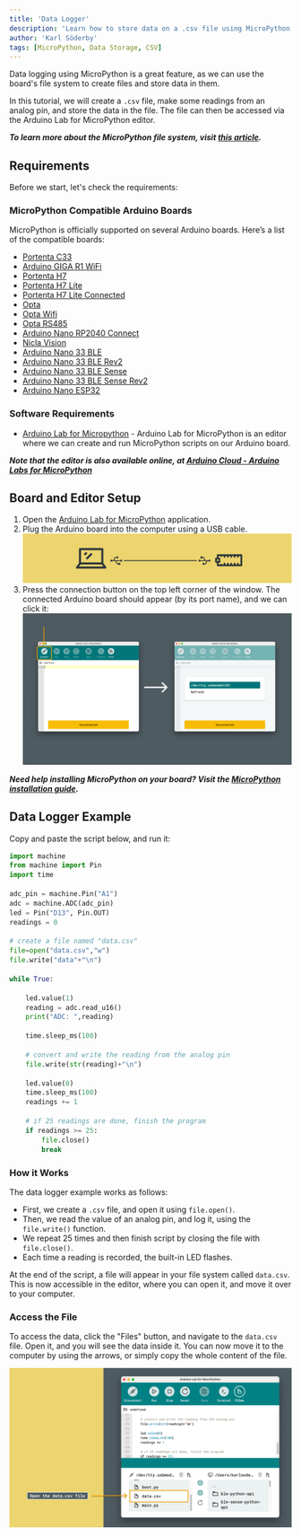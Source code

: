 ```yaml
---
title: 'Data Logger'
description: 'Learn how to store data on a .csv file using MicroPython'
author: 'Karl Söderby'
tags: [MicroPython, Data Storage, CSV]
---
```


Data logging using MicroPython is a great feature, as we can use the board's file system to create files and store data in them.

In this tutorial, we will create a `.csv` file, make some readings from an analog pin, and store the data in the file. The file can then be accessed via the Arduino Lab for MicroPython editor.

***To learn more about the MicroPython file system, visit [this article](/micropython/environment/file-system).***

## Requirements

Before we start, let's check the requirements:

### MicroPython Compatible Arduino Boards

MicroPython is officially supported on several Arduino boards. Here’s a list of the compatible boards:

- [Portenta C33](https://store.arduino.cc/products/portenta-c33)
- [Arduino GIGA R1 WiFi](https://store.arduino.cc/products/arduino-giga-r1-wifi)
- [Portenta H7](https://store.arduino.cc/products/portenta-h7)
- [Portenta H7 Lite](https://store.arduino.cc/products/portenta-h7-lite)
- [Portenta H7 Lite Connected](https://store.arduino.cc/products/portenta-h7-lite-connected)
- [Opta](https://store.arduino.cc/products/opta)
- [Opta Wifi](https://store.arduino.cc/products/opta-wifi)
- [Opta RS485](https://store.arduino.cc/products/opta-rs485)
- [Arduino Nano RP2040 Connect](https://store.arduino.cc/products/arduino-nano-rp2040-connect)
- [Nicla Vision](https://store.arduino.cc/products/nicla-vision)
- [Arduino Nano 33 BLE](https://store.arduino.cc/products/arduino-nano-33-ble)
- [Arduino Nano 33 BLE Rev2](https://store.arduino.cc/products/arduino-nano-33-ble-rev2)
- [Arduino Nano 33 BLE Sense](https://store.arduino.cc/products/arduino-nano-33-ble-sense)
- [Arduino Nano 33 BLE Sense Rev2](https://store.arduino.cc/products/arduino-nano-33-ble-sense-rev2)
- [Arduino Nano ESP32](https://store.arduino.cc/products/arduino-nano-esp32)

### Software Requirements

- [Arduino Lab for Micropython](https://labs.arduino.cc/en/labs/micropython) - Arduino Lab for MicroPython is an editor where we can create and run MicroPython scripts on our Arduino board.

***Note that the editor is also available online, at [Arduino Cloud - Arduino Labs for MicroPython](https://lab-micropython.arduino.cc/)***

## Board and Editor Setup

1. Open the [Arduino Lab for MicroPython](https://labs.arduino.cc/en/labs/micropython) application.
2. Plug the Arduino board into the computer using a USB cable.
    ![Connect board to computer.](assets/usb-comp.png)
3. Press the connection button on the top left corner of the window. The connected Arduino board should appear (by its port name), and we can click it:
    ![Connect to the board in the editor.](assets/select-board-ide.png)

***Need help installing MicroPython on your board? Visit the [MicroPython installation guide](/micropython/first-steps/install-guide).***

## Data Logger Example

Copy and paste the script below, and run it:

```python
import machine
from machine import Pin
import time

adc_pin = machine.Pin("A1") 
adc = machine.ADC(adc_pin)
led = Pin("D13", Pin.OUT)
readings = 0

# create a file named "data.csv"
file=open("data.csv","w") 
file.write("data"+"\n")

while True:
    
    led.value(1)
    reading = adc.read_u16()     
    print("ADC: ",reading)
    
    time.sleep_ms(100)
    
    # convert and write the reading from the analog pin
    file.write(str(reading)+"\n")
    
    led.value(0)
    time.sleep_ms(100)
    readings += 1
    
    # if 25 readings are done, finish the program
    if readings >= 25:
        file.close()
        break
```

### How it Works

The data logger example works as follows:

- First, we create a `.csv` file, and open it using `file.open()`.
- Then, we read the value of an analog pin, and log it, using the `file.write()` function.
- We repeat 25 times and then finish script by closing the file with `file.close()`.
- Each time a reading is recorded, the built-in LED flashes.

At the end of the script, a file will appear in your file system called `data.csv`. This is now accessible in the editor, where you can open it, and move it over to your computer.

### Access the File

To access the data, click the "Files" button, and navigate to the `data.csv` file. Open it, and you will see the data inside it. You can now move it to the computer by using the arrows, or simply copy the whole content of the file.

![Accessing data.csv](assets/data-csv.png)

